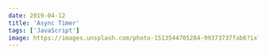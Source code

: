 ```yaml
---
date: 2019-04-12
title: 'Async Timer'
tags: ['JavaScript']
image: https://images.unsplash.com/photo-1513544705284-99373737fab6?ixlib=rb-1.2.1&ixid=eyJhcHBfaWQiOjEyMDd9&auto=format&fit=crop&w=1101&q=80
---
```

